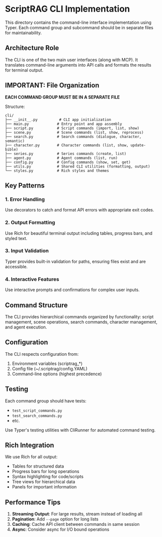 # ScriptRAG CLI Implementation

This directory contains the command-line interface implementation using Typer. Each command group and subcommand should be in separate files for maintainability.

## Architecture Role

The CLI is one of the two main user interfaces (along with MCP). It translates command-line arguments into API calls and formats the results for terminal output.

## IMPORTANT: File Organization

**EACH COMMAND GROUP MUST BE IN A SEPARATE FILE**

Structure:

```text
cli/
├── __init__.py          # CLI app initialization
├── main.py             # Entry point and app assembly
├── script.py           # Script commands (import, list, show)
├── scene.py            # Scene commands (list, show, reprocess)
├── search.py           # Search commands (dialogue, character, semantic)
├── character.py        # Character commands (list, show, update-bible)
├── series.py           # Series commands (create, list)
├── agent.py            # Agent commands (list, run)
├── config.py           # Config commands (show, set, get)
├── utils.py            # Shared CLI utilities (formatting, output)
└── styles.py           # Rich styles and themes
```


## Key Patterns

### 1. Error Handling

Use decorators to catch and format API errors with appropriate exit codes.

### 2. Output Formatting

Use Rich for beautiful terminal output including tables, progress bars, and styled text.

### 3. Input Validation

Typer provides built-in validation for paths, ensuring files exist and are accessible.

### 4. Interactive Features

Use interactive prompts and confirmations for complex user inputs.

## Command Structure

The CLI provides hierarchical commands organized by functionality: script management, scene operations, search commands, character management, and agent execution.

## Configuration

The CLI respects configuration from:

1. Environment variables (scriptrag_*)
2. Config file (~/.scriptrag/config.YAML)
3. Command-line options (highest precedence)

## Testing

Each command group should have tests:

- `test_script_commands.py`
- `test_search_commands.py`
- etc.

Use Typer's testing utilities with CliRunner for automated command testing.

## Rich Integration

We use Rich for all output:

- Tables for structured data
- Progress bars for long operations  
- Syntax highlighting for code/scripts
- Tree views for hierarchical data
- Panels for important information

## Performance Tips

1. **Streaming Output**: For large results, stream instead of loading all
2. **Pagination**: Add `--page` option for long lists
3. **Caching**: Cache API client between commands in same session
4. **Async**: Consider async for I/O bound operations

